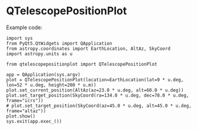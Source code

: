 # QTelescopePositionPlot

Example code:

    import sys
    from PyQt5.QtWidgets import QApplication
    from astropy.coordinates import EarthLocation, AltAz, SkyCoord
    import astropy.units as u
    
    from qtelescopepositionplot import QTelescopePositionPlot
    
    app = QApplication(sys.argv)
    plot = QTelescopePositionPlot(location=EarthLocation(lat=9 * u.deg, lon=52 * u.deg, height=200 * u.m))
    plot.set_current_position(AltAz(az=23.0 * u.deg, alt=60.0 * u.deg))
    plot.set_target_position(SkyCoord(ra=134.0 * u.deg, dec=78.0 * u.deg, frame="icrs"))
    # plot.set_target_position(SkyCoord(az=45.0 * u.deg, alt=45.0 * u.deg, frame="altaz"))
    plot.show()
    sys.exit(app.exec_())
